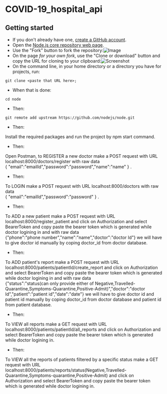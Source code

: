 # COVID-19_hospital_api

## Getting started

- If you don't already have one, [create a GitHub account](https://github.com/join).
- Open the [Node.js core repository web page](https://github.com/nodejs/node).
- Use the "Fork" button to fork the repository:![Image](http://nodetodo.org/getting-started/zfork.png)
- On the page _for your own fork_, use the "Clone or download" button and copy the URL for cloning to your clipboard:![Screenshot](http://nodetodo.org/getting-started/zclone.png)
- On the command line, in your home directory or a directory you have for projects, run:

```console
git clone <paste that URL here>;
```

- When that is done:

```console
cd node
```

- Then:

```console
git remote add upstream https://github.com/nodejs/node.git
```

- Then:

Install the required packages and run the project by npm start command.

- Then:

Open Postman, to REGISTER a new doctor make a POST request with URL localhost:8000/doctors/register with raw data   
{ "email":"emailId","password":"password","name":"name" } .

- Then:

To LOGIN make a POST request with URL localhost:8000/doctors with raw data                                             
{ "email":"emailId","password":"password" } .

- Then:

To ADD a new patient make a POST request with URL localhost:8000/register_patient and click on Authorization and select BearerToken and 
copy paste the bearer token which is generated while doctor logining in and with raw data                                   
{"phone":"phone number","name":"name","doctor":"doctor Id"} we will have to give doctor id manually by coping doctor_id from doctor database.

- Then:

To ADD patient's report make a POST request with URL localhost:8000/patients/patientId/create_report and click on Authorization and select BearerToken and 
copy paste the bearer token which is generated while doctor logining in and with raw data                                   
{"status":"status(can only provide either of Negative,Travelled-Quarantine,Symptoms-Quarantine,Positive-Admit)","doctor":"doctor Id","patient":"patient id","date":"date"}
we will have to give doctor id and patient id manually by coping doctor_id from doctor database and patient id from patient database.

- Then:

To VIEW all reports make a GET request with URL localhost:8000/patients/patientId/all_reports and click on Authorization and select BearerToken and 
copy paste the bearer token which is generated while doctor logining in.

- Then:

To VIEW all the reports of patients filtered by a specific status make a GET request with URL 
localhost:8000/patients/reports/status(Negative,Travelled-Quarantine,Symptoms-quarantine,Positive-Admit) and click on Authorization and select BearerToken and 
copy paste the bearer token which is generated while doctor logining in.


